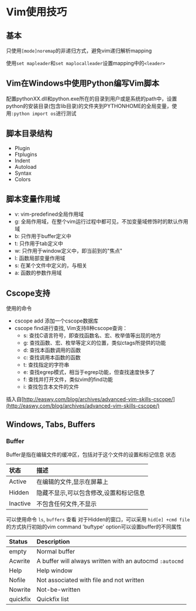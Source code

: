 # Vim使用技巧

## 基本

只使用`[mode]noremap`的非递归方式，避免vim递归解析mapping

使用`set mapleader`和`set maplocalleader`设置mapping中的`<leader>`

## Vim在Windows中使用Python编写Vim脚本

配置pythonXX.dll和python.exe所在的目录到用户或是系统的path中，设置python的安装目录(包含lib目录)的文件夹到PYTHONHOME的全局变量，使用```:python import os```进行测试

## 脚本目录结构
- Plugin
- Ftplugins
- Indent
- Autoload
- Syntax
- Colors

## 脚本变量作用域
- v: vim-predefined全局作用域
- g: 全局作用域，在整个vim运行过程中都可见，不加变量域修饰时的默认作用域
- b: 只作用于buffer定义中
- t: 只作用于tab定义中
- w: 只作用于window定义中，即当前到的"焦点"
- l: 函数局部变量作用域
- s: 在某个文件中定义的，与<SID>相关
- a: 函数的参数作用域

## Cscope支持
使用的命令
- cscope add  添加一个cscope数据库
- cscope find进行查找, Vim支持8种cscope查询： 
  - s: 查找C语言符号，即查找函数名、宏、枚举值等出现的地方 
  - g: 查找函数、宏、枚举等定义的位置，类似ctags所提供的功能 
  - d: 查找本函数调用的函数 
  - c: 查找调用本函数的函数 
  - t: 查找指定的字符串 
  - e: 查找egrep模式，相当于egrep功能，但查找速度快多了 
  - f: 查找并打开文件，类似vim的find功能 
  - i: 查找包含本文件的文件

插入自[http://easwy.com/blog/archives/advanced-vim-skills-cscope/](http://easwy.com/blog/archives/advanced-vim-skills-cscope/)

## Windows, Tabs, Buffers
### Buffer
Buffer是指在编辑文件的缓冲区，包括对于这个文件的设置和标记信息
状态

| 状态      | 描述                                      |
| :-------- | :--------                                |
| Active    | 在编辑的文件,显示在屏幕上                   |
| Hidden    | 隐藏不显示,可以包含修改,设置和标记信息       |
| Inactive	| 不包含任何文件,不显示                      |

可以使用命令 ```ls```, ```buffers``` 查看
对于Hidden的窗口，可以采用 ```hid[e] +cmd file``` 的方式执行初始的vim command
'buftype' option可以设置buffer的不同属性

| Status    | Description                                                 |
| :-------- | :--------                                                   |
| empty     | Normal buffer                                               |
| Acwrite   | A buffer will always written with an autocmd ```:autocmd``` |
| Help      | Help window                                                 |
| Nofile    | Not associated with file and not written                    |
| Nowrite   | Not-be-written                                              |
| quickfix  | Quickfix list                                               |
